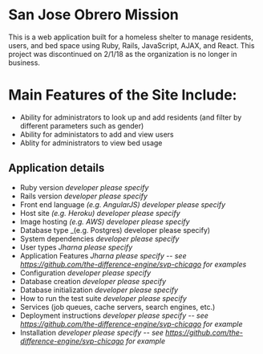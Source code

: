 # San Jose Obrero Mission
This is a web application built for a homeless shelter to manage residents, users, and bed space using Ruby, Rails, JavaScript, AJAX, and React. This project was discontinued on 2/1/18 as the organization is no longer in business.

# Main Features of the Site Include:
* Ability for administrators to look up and add residents (and filter by different parameters such as gender)
* Ability for administators to add and view users
* Ablity for administrators to view bed usage

## Application details
* Ruby version _developer please specify_
* Rails version _developer please specify_
* Front end language _(e.g. AngularJS) developer please specify_
* Host site _(e.g. Heroku) developer please specify_
* Image hosting _(e.g. AWS) developer please specify_
* Database type _(e.g. Postgres) developer please specify)
* System dependencies _developer please specify_
* User types _Jharna please specify_
* Application Features _Jharna please specify -- see https://github.com/the-difference-engine/svp-chicago for examples_
* Configuration _developer please specify_
* Database creation _developer please specify_
* Database initialization _developer please specify_
* How to run the test suite _developer please specify_
* Services (job queues, cache servers, search engines, etc.)
* Deployment instructions _developer please specify -- see https://github.com/the-difference-engine/svp-chicago for example_
* Installation _developer please specify -- see https://github.com/the-difference-engine/svp-chicago for example_
